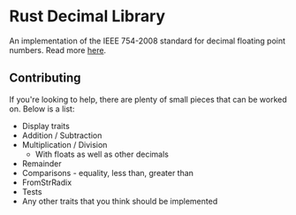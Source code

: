 # Rust Decimal Library

An implementation of the IEEE 754-2008 standard for decimal floating point numbers. Read more
[here](https://en.wikipedia.org/wiki/Decimal_floating_point).

## Contributing

If you're looking to help, there are plenty of small pieces that can be worked on. Below is a list:

- Display traits
- Addition / Subtraction
- Multiplication / Division
  - With floats as well as other decimals
- Remainder
- Comparisons - equality, less than, greater than
- FromStrRadix
- Tests
- Any other traits that you think should be implemented
